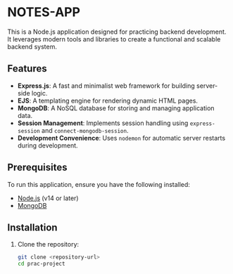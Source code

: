 # NOTES-APP

This is a Node.js application designed for practicing backend development. It leverages modern tools and libraries to create a functional and scalable backend system.

## Features

- **Express.js**: A fast and minimalist web framework for building server-side logic.
- **EJS**: A templating engine for rendering dynamic HTML pages.
- **MongoDB**: A NoSQL database for storing and managing application data.
- **Session Management**: Implements session handling using `express-session` and `connect-mongodb-session`.
- **Development Convenience**: Uses `nodemon` for automatic server restarts during development.

## Prerequisites

To run this application, ensure you have the following installed:

- [Node.js](https://nodejs.org/) (v14 or later)
- [MongoDB](https://www.mongodb.com/)

## Installation

1. Clone the repository:
   ```bash
   git clone <repository-url>
   cd prac-project